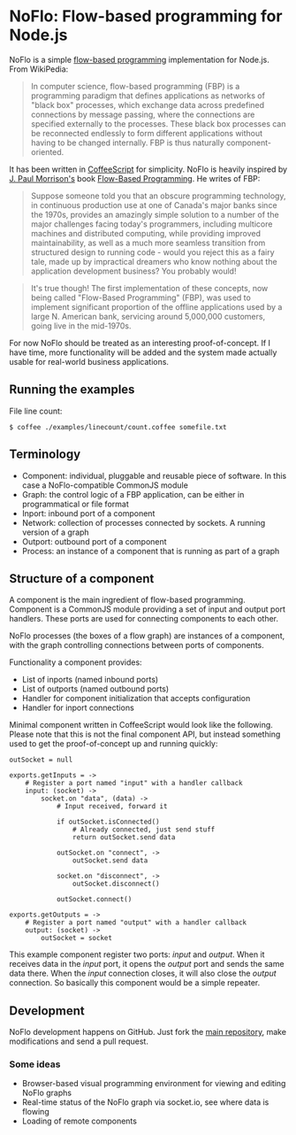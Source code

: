 NoFlo: Flow-based programming for Node.js
=========================================

NoFlo is a simple [flow-based programming](http://en.wikipedia.org/wiki/Flow-based_programming) implementation for Node.js. From WikiPedia:

> In computer science, flow-based programming (FBP) is a programming paradigm that defines applications as networks of "black box" processes, which exchange data across predefined connections by message passing, where the connections are specified externally to the processes. These black box processes can be reconnected endlessly to form different applications without having to be changed internally. FBP is thus naturally component-oriented.

It has been written in [CoffeeScript](http://jashkenas.github.com/coffee-script) for simplicity. NoFlo is heavily inspired by [J. Paul Morrison's](http://www.jpaulmorrison.com/) book [Flow-Based Programming](http://www.jpaulmorrison.com/fbp/#More). He writes of FBP:

> Suppose someone told you that an obscure programming technology, in continuous production use at one of Canada's major banks since the 1970s, provides an amazingly simple solution to a number of the major challenges facing today's programmers, including multicore machines and distributed computing, while providing improved maintainability, as well as a much more seamless transition from structured design to running code - would you reject this as a fairy tale, made up by impractical dreamers who know nothing about the application development business? You probably would!

> It's true though! The first implementation of these concepts, now being called "Flow-Based Programming" (FBP), was used to implement significant proportion of the offline applications used by a large N. American bank, servicing around 5,000,000 customers, going live in the mid-1970s. 

For now NoFlo should be treated as an interesting proof-of-concept. If I have time, more functionality will be added and the system made actually usable for real-world business applications.

## Running the examples

File line count:

    $ coffee ./examples/linecount/count.coffee somefile.txt

## Terminology

* Component: individual, pluggable and reusable piece of software. In this case a NoFlo-compatible CommonJS module
* Graph: the control logic of a FBP application, can be either in programmatical or file format
* Inport: inbound port of a component
* Network: collection of processes connected by sockets. A running version of a graph
* Outport: outbound port of a component
* Process: an instance of a component that is running as part of a graph

## Structure of a component

A component is the main ingredient of flow-based programming. Component is a CommonJS module providing a set of input and output port handlers. These ports are used for connecting components to each other.

NoFlo processes (the boxes of a flow graph) are instances of a component, with the graph controlling connections between ports of components.

Functionality a component provides:

* List of inports (named inbound ports)
* List of outports (named outbound ports)
* Handler for component initialization that accepts configuration
* Handler for inport connections

Minimal component written in CoffeeScript would look like the following. Please note that this is not the final component API, but instead something used to get the proof-of-concept up and running quickly:

    outSocket = null

    exports.getInputs = ->
        # Register a port named "input" with a handler callback
        input: (socket) ->
            socket.on "data", (data) ->
                # Input received, forward it

                if outSocket.isConnected()
                    # Already connected, just send stuff
                    return outSocket.send data

                outSocket.on "connect", ->
                    outSocket.send data

                socket.on "disconnect", ->
                    outSocket.disconnect()

                outSocket.connect()

    exports.getOutputs = ->
        # Register a port named "output" with a handler callback
        output: (socket) ->
            outSocket = socket

This example component register two ports: _input_ and _output_. When it receives data in the _input_ port, it opens the _output_ port and sends the same data there. When the _input_ connection closes, it will also close the _output_ connection. So basically this component would be a simple repeater.

## Development

NoFlo development happens on GitHub. Just fork the [main repository](https://github.com/bergie/noflo), make modifications and send a pull request.

### Some ideas

* Browser-based visual programming environment for viewing and editing NoFlo graphs
* Real-time status of the NoFlo graph via socket.io, see where data is flowing
* Loading of remote components
